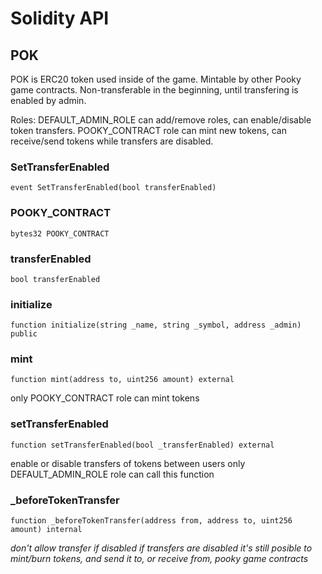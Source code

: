 # Solidity API

## POK

POK is ERC20 token used inside of the game.
  Mintable by other Pooky game contracts.
  Non-transferable in the beginning, until transfering is enabled by admin.

Roles:
  DEFAULT_ADMIN_ROLE can add/remove roles, can enable/disable token transfers. 
  POOKY_CONTRACT role can mint new tokens, can receive/send tokens while transfers are disabled.

### SetTransferEnabled

```solidity
event SetTransferEnabled(bool transferEnabled)
```

### POOKY_CONTRACT

```solidity
bytes32 POOKY_CONTRACT
```

### transferEnabled

```solidity
bool transferEnabled
```

### initialize

```solidity
function initialize(string _name, string _symbol, address _admin) public
```

### mint

```solidity
function mint(address to, uint256 amount) external
```

only POOKY_CONTRACT role can mint tokens

### setTransferEnabled

```solidity
function setTransferEnabled(bool _transferEnabled) external
```

enable or disable transfers of tokens between users
only DEFAULT_ADMIN_ROLE role can call this function

### _beforeTokenTransfer

```solidity
function _beforeTokenTransfer(address from, address to, uint256 amount) internal
```

_don't allow transfer if disabled
if transfers are disabled it's still posible to mint/burn tokens, 
and send it to, or receive from, pooky game contracts_

